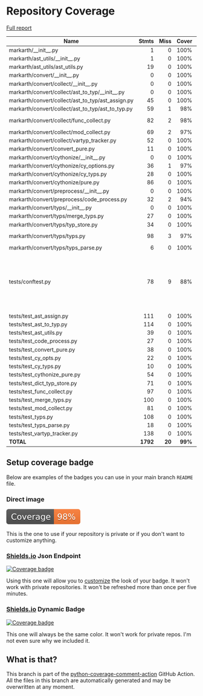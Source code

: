 # Repository Coverage

[Full report](https://htmlpreview.github.io/?https://github.com/nucccc/markarth/blob/python-coverage-comment-action-data/htmlcov/index.html)

| Name                                                  |    Stmts |     Miss |   Cover |   Missing |
|------------------------------------------------------ | -------: | -------: | ------: | --------: |
| markarth/\_\_init\_\_.py                              |        1 |        0 |    100% |           |
| markarth/ast\_utils/\_\_init\_\_.py                   |        1 |        0 |    100% |           |
| markarth/ast\_utils/ast\_utils.py                     |       19 |        0 |    100% |           |
| markarth/convert/\_\_init\_\_.py                      |        0 |        0 |    100% |           |
| markarth/convert/collect/\_\_init\_\_.py              |        0 |        0 |    100% |           |
| markarth/convert/collect/ast\_to\_typ/\_\_init\_\_.py |        0 |        0 |    100% |           |
| markarth/convert/collect/ast\_to\_typ/ast\_assign.py  |       45 |        0 |    100% |           |
| markarth/convert/collect/ast\_to\_typ/ast\_to\_typ.py |       59 |        1 |     98% |       102 |
| markarth/convert/collect/func\_collect.py             |       82 |        2 |     98% |   121-122 |
| markarth/convert/collect/mod\_collect.py              |       69 |        2 |     97% |     92-93 |
| markarth/convert/collect/vartyp\_tracker.py           |       52 |        0 |    100% |           |
| markarth/convert/convert\_pure.py                     |       11 |        0 |    100% |           |
| markarth/convert/cythonize/\_\_init\_\_.py            |        0 |        0 |    100% |           |
| markarth/convert/cythonize/cy\_options.py             |       36 |        1 |     97% |        43 |
| markarth/convert/cythonize/cy\_typs.py                |       28 |        0 |    100% |           |
| markarth/convert/cythonize/pure.py                    |       86 |        0 |    100% |           |
| markarth/convert/preprocess/\_\_init\_\_.py           |        0 |        0 |    100% |           |
| markarth/convert/preprocess/code\_process.py          |       32 |        2 |     94% |     49-50 |
| markarth/convert/typs/\_\_init\_\_.py                 |        0 |        0 |    100% |           |
| markarth/convert/typs/merge\_typs.py                  |       27 |        0 |    100% |           |
| markarth/convert/typs/typ\_store.py                   |       34 |        0 |    100% |           |
| markarth/convert/typs/typs.py                         |       98 |        3 |     97% |41, 60, 98 |
| markarth/convert/typs/typs\_parse.py                  |        6 |        0 |    100% |           |
| tests/conftest.py                                     |       78 |        9 |     88% |103, 130, 153, 175, 196, 209-210, 239-240 |
| tests/test\_ast\_assign.py                            |      111 |        0 |    100% |           |
| tests/test\_ast\_to\_typ.py                           |      114 |        0 |    100% |           |
| tests/test\_ast\_utils.py                             |       39 |        0 |    100% |           |
| tests/test\_code\_process.py                          |       27 |        0 |    100% |           |
| tests/test\_convert\_pure.py                          |       38 |        0 |    100% |           |
| tests/test\_cy\_opts.py                               |       22 |        0 |    100% |           |
| tests/test\_cy\_typs.py                               |       10 |        0 |    100% |           |
| tests/test\_cythonize\_pure.py                        |       54 |        0 |    100% |           |
| tests/test\_dict\_typ\_store.py                       |       71 |        0 |    100% |           |
| tests/test\_func\_collect.py                          |       97 |        0 |    100% |           |
| tests/test\_merge\_typs.py                            |      100 |        0 |    100% |           |
| tests/test\_mod\_collect.py                           |       81 |        0 |    100% |           |
| tests/test\_typs.py                                   |      108 |        0 |    100% |           |
| tests/test\_typs\_parse.py                            |       18 |        0 |    100% |           |
| tests/test\_vartyp\_tracker.py                        |      138 |        0 |    100% |           |
|                                             **TOTAL** | **1792** |   **20** | **99%** |           |


## Setup coverage badge

Below are examples of the badges you can use in your main branch `README` file.

### Direct image

[![Coverage badge](https://raw.githubusercontent.com/nucccc/markarth/python-coverage-comment-action-data/badge.svg)](https://htmlpreview.github.io/?https://github.com/nucccc/markarth/blob/python-coverage-comment-action-data/htmlcov/index.html)

This is the one to use if your repository is private or if you don't want to customize anything.

### [Shields.io](https://shields.io) Json Endpoint

[![Coverage badge](https://img.shields.io/endpoint?url=https://raw.githubusercontent.com/nucccc/markarth/python-coverage-comment-action-data/endpoint.json)](https://htmlpreview.github.io/?https://github.com/nucccc/markarth/blob/python-coverage-comment-action-data/htmlcov/index.html)

Using this one will allow you to [customize](https://shields.io/endpoint) the look of your badge.
It won't work with private repositories. It won't be refreshed more than once per five minutes.

### [Shields.io](https://shields.io) Dynamic Badge

[![Coverage badge](https://img.shields.io/badge/dynamic/json?color=brightgreen&label=coverage&query=%24.message&url=https%3A%2F%2Fraw.githubusercontent.com%2Fnucccc%2Fmarkarth%2Fpython-coverage-comment-action-data%2Fendpoint.json)](https://htmlpreview.github.io/?https://github.com/nucccc/markarth/blob/python-coverage-comment-action-data/htmlcov/index.html)

This one will always be the same color. It won't work for private repos. I'm not even sure why we included it.

## What is that?

This branch is part of the
[python-coverage-comment-action](https://github.com/marketplace/actions/python-coverage-comment)
GitHub Action. All the files in this branch are automatically generated and may be
overwritten at any moment.